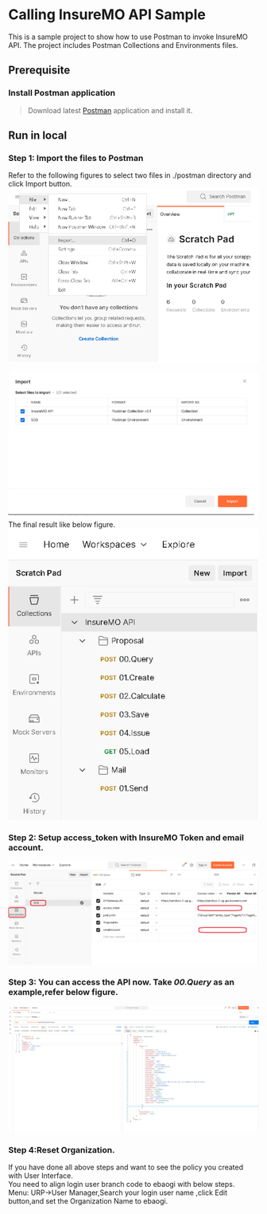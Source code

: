 # Calling InsureMO API Sample

This is a sample project to show how to use Postman to invoke InsureMO API. The project includes Postman Collections and Environments files.

## Prerequisite

### Install Postman application
>Download latest [Postman](https://www.postman.com/downloads/) application and install it.

## Run in local

### Step 1: Import the files to Postman
Refer to the following figures to select two files in ./postman directory and click Import button.
![Select Files](./docs/images/import_1.png)

![Do Import](./docs/images/import_2.png)
The final result like below figure.   
![List](./docs/images/list.png)

### Step 2: Setup access_token with InsureMO Token and email account.
![setup variable](./docs/images/setup_var.png)

### Step 3: You can access the API now. Take ***00.Query*** as an example,refer below figure.
![sample query](./docs/images/query.png)

### Step 4:Reset Organization.
If you have done all above steps and want to see the policy you created with  User Interface.   
You need to align login user branch code to ebaogi with below steps.    
Menu:  URP->User Manager,Search your login user name ,click Edit button,and set the Organization Name to ebaogi.




